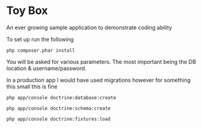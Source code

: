 Toy Box
======

An ever growing sample application to demonstrate coding ability

To set up run the following

    php composer.phar install

You will be asked for various parameters. The most important being the DB location & username/password.

In a production app I would have used migrations however for something this small this is fine

    php app/console doctrine:database:create

    php app/console doctrine:schema:create

    php app/console doctrine:fixtures:load
